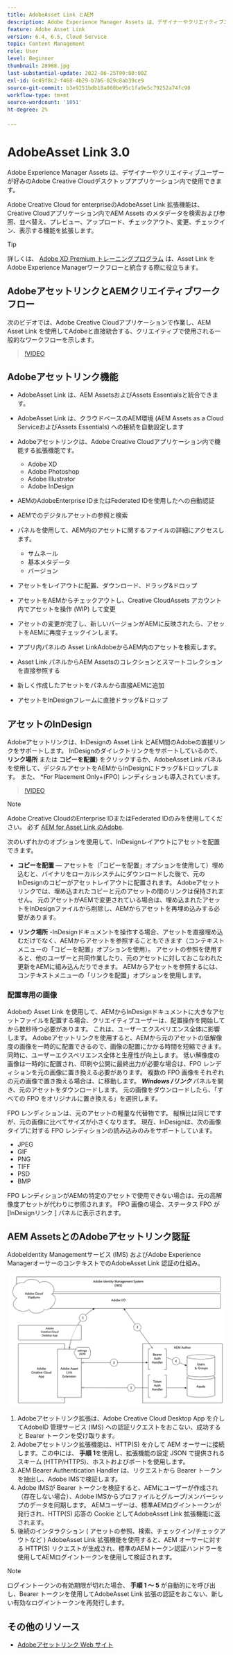 ```yaml
---
title: AdobeAsset Link とAEM
description: Adobe Experience Manager Assets は、デザイナーやクリエイティブユーザーが好みのAdobe Creative Cloudデスクトップアプリケーション内で使用できます。 Adobe Creative Cloud for enterpriseのAdobeAsset Link 拡張機能は、Adobe XD、Photoshop、InDesign、IllustratorなどのCreative Cloudツール内でAEM Assets のメタデータを検索および参照、並べ替え、プレビュー、アップロード、チェックアウト、変更、チェックイン、表示する機能を拡張します。
feature: Adobe Asset Link
version: 6.4, 6.5, Cloud Service
topic: Content Management
role: User
level: Beginner
thumbnail: 28988.jpg
last-substantial-update: 2022-06-25T00:00:00Z
exl-id: 6c49f8c2-f468-4b29-b7b6-029c8ab39ce9
source-git-commit: b3e9251bdb18a008be95c1fa9e5c79252a74fc98
workflow-type: tm+mt
source-wordcount: '1051'
ht-degree: 2%

---
```


# AdobeAsset Link 3.0

Adobe Experience Manager Assets は、デザイナーやクリエイティブユーザーが好みのAdobe Creative Cloudデスクトップアプリケーション内で使用できます。

Adobe Creative Cloud for enterpriseのAdobeAsset Link 拡張機能は、Creative Cloudアプリケーション内でAEM Assets のメタデータを検索および参照、並べ替え、プレビュー、アップロード、チェックアウト、変更、チェックイン、表示する機能を拡張します。

>[!TIP]
>
> 詳しくは、 [Adobe XD Premium トレーニングプログラム](https://spark.adobe.com/page/wU7OXv8qKGugO/) は、Asset Link をAdobe Experience Managerワークフローと統合する際に役立ちます。

## AdobeアセットリンクとAEMクリエイティブワークフロー

次のビデオでは、Adobe Creative Cloudアプリケーションで作業し、AEM Asset Link を使用してAdobeと直接統合する、クリエイティブで使用される一般的なワークフローを示します。

>[!VIDEO](https://video.tv.adobe.com/v/335927?quality=12&learn=on)

## Adobeアセットリンク機能

+ AdobeAsset Link は、AEM AssetsおよびAssets Essentialsと統合できます。
+ AdobeAsset Link は、クラウドベースのAEM環境 (AEM Assets as a Cloud ServiceおよびAssets Essentials) への接続を自動設定します
+ Adobeアセットリンクは、Adobe Creative Cloudアプリケーション内で機能する拡張機能です。

   + Adobe XD
   + Adobe Photoshop
   + Adobe Illustrator
   + Adobe InDesign

+ AEMのAdobeEnterprise IDまたはFederated IDを使用したへの自動認証
+ AEMでのデジタルアセットの参照と検索
+ パネルを使用して、AEM内のアセットに関するファイルの詳細にアクセスします。
   + サムネール
   + 基本メタデータ
   + バージョン
+ アセットをレイアウトに配置、ダウンロード、ドラッグ&amp;ドロップ
+ アセットをAEMからチェックアウトし、Creative CloudAssets アカウント内でアセットを操作 (WIP) して変更
+ アセットの変更が完了し、新しいバージョンがAEMに反映されたら、アセットをAEMに再度チェックインします。
+ アプリ内パネルの Asset LinkAdobeからAEM内のアセットを検索します。
+ Asset Link パネルからAEM Assetsのコレクションとスマートコレクションを直接参照する
+ 新しく作成したアセットをパネルから直接AEMに追加
+ アセットをInDesignフレームに直接ドラッグ&amp;ドロップ

## アセットのInDesign

Adobeアセットリンクは、InDesignの Asset Link とAEM間のAdobeの直接リンクをサポートします。 InDesignのダイレクトリンクをサポートしているので、__リンク場所__ または __コピーを配置__) をクリックするか、AdobeAsset Link パネルを使用して、デジタルアセットをAEMからInDesignにドラッグ&amp;ドロップします。 また、 *For Placement Only+(FPO) レンディションも導入されています。

>[!VIDEO](https://video.tv.adobe.com/v/28988?quality=12&learn=on)

>[!NOTE]
>
>Adobe Creative CloudのEnterprise IDまたはFederated IDのみを使用してください。 必ず [AEM for Asset Link のAdobe](https://helpx.adobe.com/jp/enterprise/admin-guide.html/enterprise/using/adobe-asset-link.ug.html).

次のいずれかのオプションを使用して、InDesignレイアウトにアセットを配置できます。

+ **コピーを配置**  — アセットを（「コピーを配置」オプションを使用して）埋め込むと、バイナリをローカルシステムにダウンロードした後で、元のInDesignのコピーがアセットレイアウトに配置されます。 Adobeアセットリンクでは、埋め込まれたコピーと元のアセットの間のリンクは保持されません。 元のアセットがAEMで変更されている場合は、埋め込まれたアセットをInDesignファイルから削除し、AEMからアセットを再埋め込みする必要があります。

+ **リンク場所** -InDesignドキュメントを操作する場合、アセットを直接埋め込むだけでなく、AEMからアセットを参照することもできます（コンテキストメニューの「コピーを配置」オプションを使用）。 アセットの参照を使用すると、他のユーザーと共同作業したり、元のアセットに対しておこなわれた更新をAEMに組み込んだりできます。 AEMからアセットを参照するには、コンテキストメニューの「リンクを配置」オプションを使用します。

### 配置専用の画像

Adobeの Asset Link を使用して、AEMからInDesignドキュメントに大きなアセットファイルを配置する場合、クリエイティブユーザーは、配置操作を開始してから数秒待つ必要があります。 これは、ユーザーエクスペリエンス全体に影響します。 Adobeアセットリンクを使用すると、AEMから元のアセットの低解像度の画像を一時的に配置できるので、画像の配置にかかる時間を短縮できます。 同時に、ユーザーエクスペリエンス全体と生産性が向上します。 低い解像度の画像は一時的に配置され、印刷や公開に最終出力が必要な場合は、FPO レンディションを元の画像に置き換える必要があります。 複数の FPO 画像をそれぞれの元の画像で置き換える場合は、に移動します。 **_Windows /リンク_** パネルを開き、元のアセットをダウンロードします。 元の画像をダウンロードしたら、「すべての FPO をオリジナルに置き換える」を選択します。

FPO レンディションは、元のアセットの軽量な代替物です。 縦横比は同じですが、元の画像に比べてサイズが小さくなります。 現在、InDesignは、次の画像タイプに対する FPO レンディションの読み込みのみをサポートしています。

+ JPEG
+ GIF
+ PNG
+ TIFF
+ PSD
+ BMP

FPO レンディションがAEMの特定のアセットで使用できない場合は、元の高解像度アセットが代わりに参照されます。 FPO 画像の場合、ステータス FPO が [InDesignリンク ] パネルに表示されます。

## AEM AssetsとのAdobeアセットリンク認証

AdobeIdentity Managementサービス (IMS) およびAdobe Experience ManagerオーサーのコンテキストでのAdobeAsset Link 認証の仕組み。

![AdobeAsset Link のアーキテクチャ](assets/adobe-asset-link-article-understand.png)

1. Adobeアセットリンク拡張は、Adobe Creative Cloud Desktop App を介してAdobeID 管理サービス (IMS) への認証リクエストをおこない、成功すると Bearer トークンを受け取ります。
1. Adobeアセットリンク拡張機能は、HTTP(S) を介して AEM オーサーに接続します。この中には、 **手順 1**&#x200B;を使用し、拡張機能の設定 JSON で提供されるスキーム (HTTP/HTTPS)、ホストおよびポートを使用します。
1. AEM Bearer Authentication Handler は、リクエストから Bearer トークンを抽出し、Adobe IMSで検証します。
1. Adobe IMSが Bearer トークンを検証すると、AEMにユーザーが作成され（存在しない場合）、Adobe IMSからプロファイルとグループ/メンバーシップのデータを同期します。 AEMユーザーは、標準AEMログイントークンが発行され、HTTP(S) 応答の Cookie としてAdobeAsset Link 拡張機能に返されます。
1. 後続のインタラクション ( アセットの参照、検索、チェックイン/チェックアウトなど ) AdobeAsset Link 拡張機能を使用すると、AEM オーサーに対する HTTP(S) リクエストが生成され、標準のAEMトークン認証ハンドラーを使用してAEMログイントークンを使用して検証されます。

>[!NOTE]
>
>ログイントークンの有効期限が切れた場合、 **手順 1 ～ 5** が自動的にを呼び出し、Bearer トークンを使用してAdobeAsset Link 拡張の認証をおこない、新しい有効なログイントークンを再発行します。

## その他のリソース

+ [Adobeアセットリンク Web サイト](https://www.adobe.com/jp/creativecloud/business/enterprise/adobe-asset-link.html)
